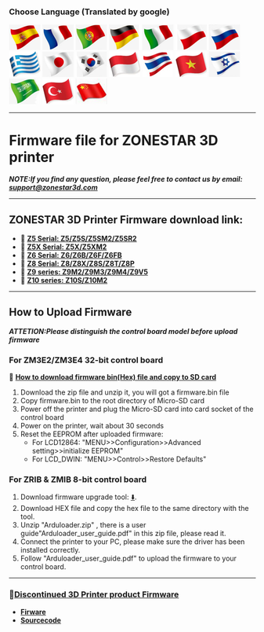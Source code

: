 ### Choose Language (Translated by google)
[![](./lanpic/ES.png)](https://github-com.translate.goog/ZONESTAR3D/Firmware?_x_tr_sl=en&_x_tr_tl=es)
[![](./lanpic/FR.png)](https://github-com.translate.goog/ZONESTAR3D/Firmware?_x_tr_sl=en&_x_tr_tl=fr)
[![](./lanpic/PT.png)](https://github-com.translate.goog/ZONESTAR3D/Firmware?_x_tr_sl=en&_x_tr_tl=pt)
[![](./lanpic/DE.png)](https://github-com.translate.goog/ZONESTAR3D/Firmware?_x_tr_sl=en&_x_tr_tl=de)
[![](./lanpic/IT.png)](https://github-com.translate.goog/ZONESTAR3D/Firmware?_x_tr_sl=en&_x_tr_tl=it)
[![](./lanpic/PL.png)](https://github-com.translate.goog/ZONESTAR3D/Firmware?_x_tr_sl=en&_x_tr_tl=pl)
[![](./lanpic/RU.png)](https://github-com.translate.goog/ZONESTAR3D/Firmware?_x_tr_sl=en&_x_tr_tl=ru)
[![](./lanpic/GR.png)](https://github-com.translate.goog/ZONESTAR3D/Firmware?_x_tr_sl=en&_x_tr_tl=el)
[![](./lanpic/JP.png)](https://github-com.translate.goog/ZONESTAR3D/Firmware?_x_tr_sl=en&_x_tr_tl=ja)
[![](./lanpic/KR.png)](https://github-com.translate.goog/ZONESTAR3D/Firmware?_x_tr_sl=en&_x_tr_tl=ko)
[![](./lanpic/ID.png)](https://github-com.translate.goog/ZONESTAR3D/Firmware?_x_tr_sl=en&_x_tr_tl=id)
[![](./lanpic/TH.png)](https://github-com.translate.goog/ZONESTAR3D/Firmware?_x_tr_sl=en&_x_tr_tl=th)
[![](./lanpic/VN.png)](https://github-com.translate.goog/ZONESTAR3D/Firmware?_x_tr_sl=en&_x_tr_tl=vi)
[![](./lanpic/IL.png)](https://github-com.translate.goog/ZONESTAR3D/Firmware?_x_tr_sl=en&_x_tr_tl=iw)
[![](./lanpic/SA.png)](https://github-com.translate.goog/ZONESTAR3D/Firmware?_x_tr_sl=en&_x_tr_tl=ar)
[![](./lanpic/TR.png)](https://github-com.translate.goog/ZONESTAR3D/Firmware?_x_tr_sl=en&_x_tr_tl=tr)
[![](./lanpic/CN.png)](https://github-com.translate.goog/ZONESTAR3D/Firmware?_x_tr_sl=en&_x_tr_tl=zh-CN)

-----
# Firmware file for ZONESTAR 3D printer
***NOTE:If you find any question, please feel free to contact us by email: [support@zonestar3d.com](support@zonestar3d.com)***

-----
## ZONESTAR 3D Printer Firmware download link:
- :file_folder: [**Z5 Serial: Z5/Z5S/Z5SM2/Z5SR2**](./Z5/)
- :file_folder: [**Z5X Serial: Z5X/Z5XM2**](./Z5X/)
- :file_folder: [**Z6 Serial: Z6/Z6B/Z6F/Z6FB**](./Z6/)
- :file_folder: [**Z8 Serial: Z8/Z8X/Z8S/Z8T/Z8P**](./Z8/)
- :file_folder: [**Z9 series: Z9M2/Z9M3/Z9M4/Z9V5**](./Z9/)
- :file_folder: [**Z10 series: Z10S/Z10M2**](./Z10/)

-----
## How to Upload Firmware
***ATTETION:Please distinguish the control board model before upload firmware***

### For ZM3E2/ZM3E4 32-bit control board 
:movie_camera: [**How to download firmware bin(Hex) file and copy to SD card**](./Firmware_Download.gif)
1. Download the zip file and unzip it, you will got a firmware.bin file
2. Copy firmware.bin to the root directory of Micro-SD card
3. Power off the printer and plug the Micro-SD card into card socket of the control board
4. Power on the printer, wait about 30 seconds
5. Reset the EEPROM after uploaded firmware:
	- For LCD12864: "MENU>>Configuration>>Advanced setting>>initialize  EEPROM"
	- For LCD_DWIN: "MENU>>Control>>Restore Defaults"    

### For ZRIB & ZMIB 8-bit control board  
1. Download firmware upgrade tool: [:arrow_down:](./Firmware_Upload_tool_for_ZRIB_ZMIB/Arduloader.zip).
2. Download HEX file and copy the hex file to the same directory with the tool.   
3. Unzip "Arduloader.zip" , there is a user guide"Arduloader_user_guide.pdf" in this zip file, please read it. 
4. Connect the printer to your PC, please make sure the driver has been installed correctly. 
5. Follow "Arduloader_user_guide.pdf" to upload the firmware to your control board.

----
### :file_folder:[Discontinued 3D Printer product Firmware](./backup/)
- [**Firware**](./backup/Firmware/)
- [**Sourcecode**](./backup/Sourcecode/)
